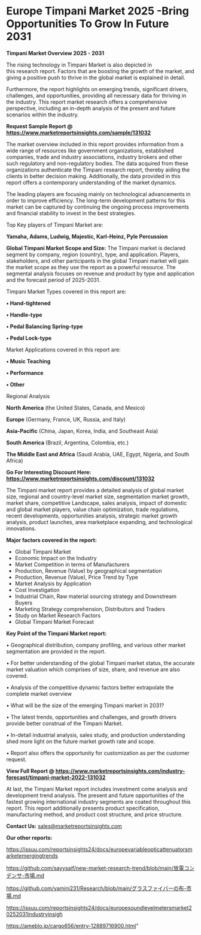 # Europe Timpani Market 2025 -Bring Opportunities To Grow In Future 2031

<Strong> Timpani Market Overview 2025 - 2031</strong>

The rising technology in Timpani Market is also depicted in this research report. Factors that are boosting the growth of the market, and giving a positive push to thrive in the global market is explained in detail.

Furthermore, the report highlights on emerging trends, significant drivers, challenges, and opportunities, providing all necessary data for thriving in the industry. This report market research offers a comprehensive perspective, including an in-depth analysis of the present and future scenarios within the industry.

<strong>Request Sample Report @ <a href=https://www.marketreportsinsights.com/sample/131032>https://www.marketreportsinsights.com/sample/131032</a></strong>

The market overview included in this report provides information from a wide range of resources like government organizations, established companies, trade and industry associations, industry brokers and other such regulatory and non-regulatory bodies. The data acquired from these organizations authenticate the Timpani research report, thereby aiding the clients in better decision making. Additionally, the data provided in this report offers a contemporary understanding of the market dynamics.

The leading players are focusing mainly on technological advancements in order to improve efficiency. The long-term development patterns for this market can be captured by continuing the ongoing process improvements and financial stability to invest in the best strategies.

Top Key players of Timpani Market are:

<strong>Yamaha, Adams, Ludwig, Majestic, Karl-Heinz, Pyle Percussion</strong>

<strong><b>Global Timpani Market Scope and Size:</b></strong>
The Timpani market is declared segment by company, region (country), type, and application. Players, stakeholders, and other participants in the global Timpani market will gain the market scope as they use the report as a powerful resource. The segmental analysis focuses on revenue and product by type and application and the forecast period of 2025-2031.

Timpani Market Types covered in this report are:

<strong>• Hand-tightened

• Handle-type

• Pedal Balancing Spring-type

• Pedal Lock-type</strong>

Market Applications covered in this report are:

<strong>• Music Teaching

• Performance

• Other</strong> 

Regional Analysis

<strong>North America</strong> (the United States, Canada, and Mexico)

<strong>Europe</strong> (Germany, France, UK, Russia, and Italy)

<strong>Asia-Pacific</strong> (China, Japan, Korea, India, and Southeast Asia)

<strong>South America</strong> (Brazil, Argentina, Colombia, etc.)

<strong>The Middle East and Africa</strong> (Saudi Arabia, UAE, Egypt, Nigeria, and South Africa)

<strong>Go For Interesting Discount Here: <a href=https://www.marketreportsinsights.com/discount/131032>https://www.marketreportsinsights.com/discount/131032</a></strong>

The Timpani market report provides a detailed analysis of global market size, regional and country-level market size, segmentation market growth, market share, competitive Landscape, sales analysis, impact of domestic and global market players, value chain optimization, trade regulations, recent developments, opportunities analysis, strategic market growth analysis, product launches, area marketplace expanding, and technological innovations.

<strong><b>Major factors covered in the report:</b></strong>
<ul>
  <li>Global Timpani Market </li>
  <li>Economic Impact on the Industry</li>
  <li>Market Competition in terms of Manufacturers</li>
  <li>Production, Revenue (Value) by geographical segmentation</li>
  <li>Production, Revenue (Value), Price Trend by Type</li>
  <li>Market Analysis by Application</li>
  <li>Cost Investigation</li>
  <li>Industrial Chain, Raw material sourcing strategy and Downstream Buyers</li>
  <li>Marketing Strategy comprehension, Distributors and Traders</li>
  <li>Study on Market Research Factors</li>
  <li>Global Timpani Market Forecast</li>
</ul>

<strong><b>Key Point of the Timpani Market report:</b></strong>

• Geographical distribution, company profiling, and various other market segmentation are provided in the report.

• For better understanding of the global Timpani market status, the accurate market valuation which comprises of size, share, and revenue are also covered.

• Analysis of the competitive dynamic factors better extrapolate the complete market overview

• What will be the size of the emerging Timpani market in 2031?

• The latest trends, opportunities and challenges, and growth drivers provide better construal of the Timpani Market.

• In-detail industrial analysis, sales study, and production understanding shed more light on the future market growth rate and scope.

• Report also offers the opportunity for customization as per the customer request.

<strong><b>View Full Report @ <a href=https://www.marketreportsinsights.com/industry-forecast/timpani-market-2022-131032>https://www.marketreportsinsights.com/industry-forecast/timpani-market-2022-131032</a></b></strong>


At last, the Timpani Market report includes investment come analysis and development trend analysis. The present and future opportunities of the fastest growing international industry segments are coated throughout this report. This report additionally presents product specification, manufacturing method, and product cost structure, and price structure.

<strong>Contact Us:</strong>
sales@marketreportsinsights.com

<strong>Our other reports:</strong>

<a href=https://issuu.com/reportsinsights24/docs/europevariableopticattenuatorsmarketemergingtrends>https://issuu.com/reportsinsights24/docs/europevariableopticattenuatorsmarketemergingtrends</a>

<a href=https://github.com/sayysaif/new-market-research-trend/blob/main/放電コンデンサ-市場.md>https://github.com/sayysaif/new-market-research-trend/blob/main/放電コンデンサ-市場.md</a>

<a href=https://github.com/yamini231/Research/blob/main/グラスファイバーの布-市場.md>https://github.com/yamini231/Research/blob/main/グラスファイバーの布-市場.md</a>

<a href=https://issuu.com/reportsinsights24/docs/europesoundlevelmetersmarket20252031industryinsigh>https://issuu.com/reportsinsights24/docs/europesoundlevelmetersmarket20252031industryinsigh</a>

<a href=https://ameblo.jp/cargo656/entry-12889716900.html>https://ameblo.jp/cargo656/entry-12889716900.html</a>"
